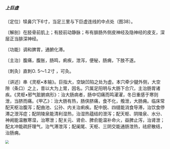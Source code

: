 ##### 上巨虚

〔定位〕犊鼻穴下6寸，当足三里与下巨虚连线的中点处（图38）。

〔解剖〕在胫骨前肌上；有胫前动静脉；布有腓肠外侧皮神经及隐神经的皮支，深层正当腓深神经。

〔功能〕调和脾胃，通腑化滞。

〔主治〕腹痛，腹胀，肠鸣，痢疾，泄泻，便秘，肠痈，下肢不遂。

〔刺灸〕直刺O. 5〜1.2寸 ，可灸。

〔讲述〕串《灵枢•本输》。巨指大，空缺凹陷之处为虚。本穴牵少腿外侧，大空隙（条口）之上，昔以大为上胃，因名。穴属足阳明与大肠下合穴，主治肠胃诸疾。《灵枢•邪气脏腑病形》：治大肠病者，肠中切痛而鸣濯濯，冬日重感于寒则泄，当脐而痛。《甲乙》：治大肠有热，肠侠脐痛，食不化，飧泄，大肠痈。临床常配天枢治腹泻；配曲池、公孙、内关治痢疾。配中脘、四缝能消食导滞，治饮食停滞之泄泻症；配阴陵泉能清利湿热，治湿热蕴结的泄泻；配天枢、阴陵泉、水分、神阙能温散寒湿，治寒泄；配关元、肾俞、脾俞能温补命火，益脾止泻，治肾泄；配太冲能疏肝理气，治气滞泄泻；配阑尾、天枢、三阴交能通肠泄热，祛瘀散结，治肠痈。

<img src="./img/图38.jpg" style="zoom:67%;" />
